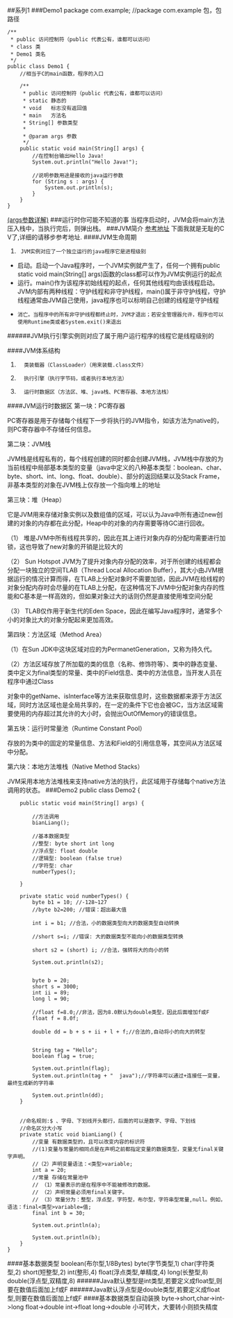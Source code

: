 ##系列1
###Demo1
    package com.example;
    //package com.example 包，包路径
    
    /**
     * public 访问控制符（public 代表公有，谁都可以访问）
     * class 类
     * Demo1 类名
     */
    public class Demo1 {
        //相当于C的main函数，程序的入口
    
        /**
         * public 访问控制符（public 代表公有，谁都可以访问）
         * static 静态的
         * void   标志没有返回值
         * main   方法名
         * String[] 参数类型
         *
         * @param args 参数
         */
        public static void main(String[] args) {
            //在控制台输出Hello Java!
            System.out.println("Hello Java!");
    
            //说明参数用途是接收的java运行参数
            for (String s : args) {
                System.out.println(s);
            }
        }
    }
[(args参数详解)](http://jingyan.baidu.com/article/86f4a73e63862a37d6526909.html)
###运行时你可能不知道的事
当程序启动时，JVM会将main方法压入栈中，当执行完后，则弹出栈。
###JVM简介
[参考地址](http://m.open-open.com/m/lib/view/1408453806147.html)
下面我就是无耻的C V了,详细的请移步参考地址.
####JVM生命周期
1.      JVM实例对应了一个独立运行的java程序它是进程级别

*    启动。启动一个Java程序时，一个JVM实例就产生了，任何一个拥有public static void main(String[] args)函数的class都可以作为JVM实例运行的起点
*    运行。main()作为该程序初始线程的起点，任何其他线程均由该线程启动。JVM内部有两种线程：守护线程和非守护线程，main()属于非守护线程，守护线程通常由JVM自己使用，java程序也可以标明自己创建的线程是守护线程
*     消亡。当程序中的所有非守护线程都终止时，JVM才退出；若安全管理器允许，程序也可以使用Runtime类或者System.exit()来退出

######JVM执行引擎实例则对应了属于用户运行程序的线程它是线程级别的

####JVM体系结构
1.       类装载器（ClassLoader）（用来装载.class文件）

2.       执行引擎（执行字节码，或者执行本地方法）

3.       运行时数据区（方法区、堆、java栈、PC寄存器、本地方法栈）

####JVM运行时数据区
第一块：PC寄存器

PC寄存器是用于存储每个线程下一步将执行的JVM指令，如该方法为native的，则PC寄存器中不存储任何信息。

第二块：JVM栈

JVM栈是线程私有的，每个线程创建的同时都会创建JVM栈，JVM栈中存放的为当前线程中局部基本类型的变量（java中定义的八种基本类型：boolean、char、byte、short、int、long、float、double）、部分的返回结果以及Stack Frame，非基本类型的对象在JVM栈上仅存放一个指向堆上的地址

第三块：堆（Heap）

它是JVM用来存储对象实例以及数组值的区域，可以认为Java中所有通过new创建的对象的内存都在此分配，Heap中的对象的内存需要等待GC进行回收。

（1）       堆是JVM中所有线程共享的，因此在其上进行对象内存的分配均需要进行加锁，这也导致了new对象的开销是比较大的

（2）       Sun Hotspot JVM为了提升对象内存分配的效率，对于所创建的线程都会分配一块独立的空间TLAB（Thread Local Allocation Buffer），其大小由JVM根据运行的情况计算而得，在TLAB上分配对象时不需要加锁，因此JVM在给线程的对象分配内存时会尽量的在TLAB上分配，在这种情况下JVM中分配对象内存的性能和C基本是一样高效的，但如果对象过大的话则仍然是直接使用堆空间分配

（3）       TLAB仅作用于新生代的Eden Space，因此在编写Java程序时，通常多个小的对象比大的对象分配起来更加高效。

第四块：方法区域（Method Area）

（1）在Sun JDK中这块区域对应的为PermanetGeneration，又称为持久代。

（2）方法区域存放了所加载的类的信息（名称、修饰符等）、类中的静态变量、类中定义为final类型的常量、类中的Field信息、类中的方法信息，当开发人员在程序中通过Class

对象中的getName、isInterface等方法来获取信息时，这些数据都来源于方法区域，同时方法区域也是全局共享的，在一定的条件下它也会被GC，当方法区域需要使用的内存超过其允许的大小时，会抛出OutOfMemory的错误信息。

第五块：运行时常量池（Runtime Constant Pool）

存放的为类中的固定的常量信息、方法和Field的引用信息等，其空间从方法区域中分配。

第六块：本地方法堆栈（Native Method Stacks）

JVM采用本地方法堆栈来支持native方法的执行，此区域用于存储每个native方法调用的状态。
###Demo2
    public class Demo2 {
    
    
        public static void main(String[] args) {
    
            //方法调用
            bianLiang();
    
            //基本数据类型
            //整型: byte short int long
            //浮点型: float double
            //逻辑型: boolean (false true)
            //字符型: char
            numberTypes();
    
        }
    
        private static void numberTypes() {
            byte b1 = 10; //-128~127
            //byte b2=200; //错误：超出最大值
    
            int i = b1; //合法，小的数据类型向大的数据类型自动转换
    
            //short s=i; //错误: 大的数据类型不能向小的数据类型转换
    
            short s2 = (short) i; //合法，强转将大的向小的转
    
            System.out.println(s2);
    
    
            byte b = 20;
            short s = 3000;
            int ii = 89;
            long l = 90;
    
            //float f=8.0;//非法，因为8.0默认为double类型，因此后面增加f或F
            float f = 8.0f;
    
            double dd = b + s + ii + l + f;//合法的,自动将小的向大的转型
    
    
            String tag = "Hello";
            boolean flag = true;
    
            System.out.println(flag);
            System.out.println(tag + "  java");//字符串可以通过+连接任一变量，最终生成新的字符串
    
            System.out.println(dd);
        }
    
    
        //命名规则:$ 、字母、下划线开头都行，后面的可以是数字、字母、下划线
        //命名区分大小写
        private static void bianLiang() {
            //变量 有数据类型的，且可以改变内容的标识符
            //(1)变量与常量的相同点是在声明之前都指定变量的数据类型，变量无final关键字声明。
            //（2）声明变量语法：<类型>variable;
            int a = 20;
            //常量 存储在常量池中
            // （1）常量表示的是在程序中不能被修改的数据。
            // （2）声明常量必须用final关键字。
            // （3）常量分为：整型，浮点型，字符型，布尔型，字符串型常量,null。例如，语法：final<类型>variable=值;
            final int b = 30;
    
            System.out.println(a);
    
            System.out.println(b);
        }
    }
####基本数据类型
boolean(布尔型,1/8Bytes) byte(字节类型,1)  char(字符类型,2)  short(短整型,2) int(整形,4)  float(浮点类型,单精度,4) long(长整型,8) double(浮点型,双精度,8)
######Java默认整型是int类型,若要定义成float型,则要在数值后面加上f或F
######Java默认浮点型是double类型,若要定义成float型,则要在数值后面加上f或F
####基本数据类型自动装换
byte->short,char->int->long
float->double
int->float
long->double
小可转大，大要转小则损失精度